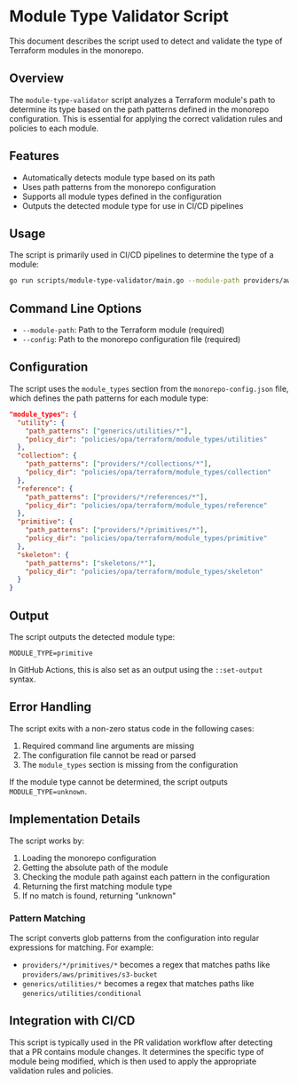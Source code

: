 # Module Type Validator Script

This document describes the script used to detect and validate the type of Terraform modules in the monorepo.

## Overview

The `module-type-validator` script analyzes a Terraform module's path to determine its type based on the path patterns defined in the monorepo configuration. This is essential for applying the correct validation rules and policies to each module.

## Features

- Automatically detects module type based on its path
- Uses path patterns from the monorepo configuration
- Supports all module types defined in the configuration
- Outputs the detected module type for use in CI/CD pipelines

## Usage

The script is primarily used in CI/CD pipelines to determine the type of a module:

```bash
go run scripts/module-type-validator/main.go --module-path providers/aws/primitives/s3-bucket --config monorepo-config.json
```

## Command Line Options

- `--module-path`: Path to the Terraform module (required)
- `--config`: Path to the monorepo configuration file (required)

## Configuration

The script uses the `module_types` section from the `monorepo-config.json` file, which defines the path patterns for each module type:

```json
"module_types": {
  "utility": {
    "path_patterns": ["generics/utilities/*"],
    "policy_dir": "policies/opa/terraform/module_types/utilities"
  },
  "collection": {
    "path_patterns": ["providers/*/collections/*"],
    "policy_dir": "policies/opa/terraform/module_types/collection"
  },
  "reference": {
    "path_patterns": ["providers/*/references/*"],
    "policy_dir": "policies/opa/terraform/module_types/reference"
  },
  "primitive": {
    "path_patterns": ["providers/*/primitives/*"],
    "policy_dir": "policies/opa/terraform/module_types/primitive"
  },
  "skeleton": {
    "path_patterns": ["skeletons/*"],
    "policy_dir": "policies/opa/terraform/module_types/skeleton"
  }
}
```

## Output

The script outputs the detected module type:

```
MODULE_TYPE=primitive
```

In GitHub Actions, this is also set as an output using the `::set-output` syntax.

## Error Handling

The script exits with a non-zero status code in the following cases:

1. Required command line arguments are missing
2. The configuration file cannot be read or parsed
3. The `module_types` section is missing from the configuration

If the module type cannot be determined, the script outputs `MODULE_TYPE=unknown`.

## Implementation Details

The script works by:

1. Loading the monorepo configuration
2. Getting the absolute path of the module
3. Checking the module path against each pattern in the configuration
4. Returning the first matching module type
5. If no match is found, returning "unknown"

### Pattern Matching

The script converts glob patterns from the configuration into regular expressions for matching. For example:

- `providers/*/primitives/*` becomes a regex that matches paths like `providers/aws/primitives/s3-bucket`
- `generics/utilities/*` becomes a regex that matches paths like `generics/utilities/conditional`

## Integration with CI/CD

This script is typically used in the PR validation workflow after detecting that a PR contains module changes. It determines the specific type of module being modified, which is then used to apply the appropriate validation rules and policies.